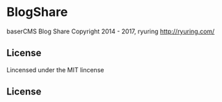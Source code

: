 BlogShare
==========
baserCMS Blog Share
Copyright 2014 - 2017, ryuring <http://ryuring.com/>

License
-------

Lincensed under the MIT lincense


License
-------
